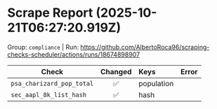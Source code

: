 # Scrape Report (2025-10-21T06:27:20.919Z)

Group: `compliance`  |  Run: https://github.com/AlbertoRoca96/scraping-checks-scheduler/actions/runs/18674898907

| Check | Changed | Keys | Error |
|---|:---:|:--|:--|
| `psa_charizard_pop_total` | ✅ | population |  |
| `sec_aapl_8k_list_hash` | ✅ | hash |  |

